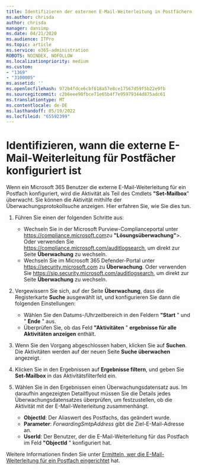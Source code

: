 ```yaml
---
title: Identifizieren der externen E-Mail-Weiterleitung in Postfächern in Überwachungsprotokollen
ms.author: chrisda
author: chrisda
manager: dansimp
ms.date: 04/21/2020
ms.audience: ITPro
ms.topic: article
ms.service: o365-administration
ROBOTS: NOINDEX, NOFOLLOW
ms.localizationpriority: medium
ms.custom:
- "1369"
- "3100005"
ms.assetid: ''
ms.openlocfilehash: 972b4fdce6cbf618a57e8ce17567d59f5b22e9fb
ms.sourcegitcommit: c2b6eee90fbce71e65b4f7e95979344d875adc61
ms.translationtype: MT
ms.contentlocale: de-DE
ms.lasthandoff: 05/19/2022
ms.locfileid: "65592399"
---
```

# <a name="identify-when-external-email-forwarding-is-configured-on-mailboxes"></a>Identifizieren, wann die externe E-Mail-Weiterleitung für Postfächer konfiguriert ist

Wenn ein Microsoft 365 Benutzer die externe E-Mail-Weiterleitung für ein Postfach konfiguriert, wird die Aktivität als Teil des Cmdlets **"Set-Mailbox**" überwacht. Sie können die Aktivität mithilfe der Überwachungsprotokollsuche anzeigen. Hier erfahren Sie, wie Sie dies tun.

1. Führen Sie einen der folgenden Schritte aus:
   - Wechseln Sie in der Microsoft Purview-Complianceportal unter <https://compliance.microsoft.com>zu **"Lösungsüberwachung"**\>. Oder verwenden Sie <https://compliance.microsoft.com/auditlogsearch>, um direkt zur Seite **Überwachung** zu wechseln.
   - Wechseln Sie im Microsoft 365 Defender-Portal unter <https://security.microsoft.com> zu **Überwachung**. Oder verwenden Sie <https://sip.security.microsoft.com/auditlogsearch>, um direkt zur Seite **Überwachung** zu wechseln.

2. Vergewissern Sie sich, auf der Seite **Überwachung**, dass die Registerkarte **Suche** ausgewählt ist, und konfigurieren Sie dann die folgenden Einstellungen:
   - Wählen Sie den Datums-/Uhrzeitbereich in den Feldern **"Start** " und " **Ende** " aus.
   - Überprüfen Sie, ob das Feld **"Aktivitäten** " **ergebnisse für alle Aktivitäten anzeigen** enthält.

3. Wenn Sie den Vorgang abgeschlossen haben, klicken Sie auf **Suchen**. Die Aktivitäten werden auf der neuen Seite **Suche überwachen** angezeigt.

4. Klicken Sie in den Ergebnissen auf **Ergebnisse filtern**, und geben Sie **Set-Mailbox** in das Aktivitätsfilterfeld ein.

5. Wählen Sie in den Ergebnissen einen Überwachungsdatensatz aus. Im daraufhin angezeigten Detailflyout müssen Sie die Details jedes Überwachungsdatensatzes überprüfen, um festzustellen, ob die Aktivität mit der E-Mail-Weiterleitung zusammenhängt.
   - **ObjectId**: Der Aliaswert des Postfachs, das geändert wurde.
   - **Parameter**: _ForwardingSmtpAddress_ gibt die Ziel-E-Mail-Adresse an.
   - **UserId**: Der Benutzer, der die E-Mail-Weiterleitung für das Postfach im Feld **"ObjectId** " konfiguriert hat.

Weitere Informationen finden Sie unter [Ermitteln, wer die E-Mail-Weiterleitung für ein Postfach eingerichtet](https://docs.microsoft.com/microsoft-365/compliance/auditing-troubleshooting-scenarios#determine-who-set-up-email-forwarding-for-a-mailbox) hat.
